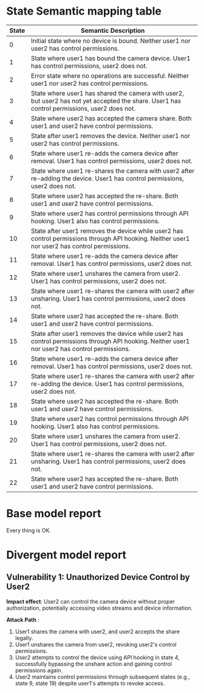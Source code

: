 # State Semantic mapping table

|State | Semantic Description|
|-----|---------|
|0 | Initial state where no device is bound. Neither user1 nor user2 has control permissions.|
|1 | State where user1 has bound the camera device. User1 has control permissions, user2 does not.|
|2 | Error state where no operations are successful. Neither user1 nor user2 has control permissions.|
|3 | State where user1 has shared the camera with user2, but user2 has not yet accepted the share. User1 has control permissions, user2 does not.|
|4 | State where user2 has accepted the camera share. Both user1 and user2 have control permissions.|
|5 | State after user1 removes the device. Neither user1 nor user2 has control permissions.|
|6 | State where user1 re-adds the camera device after removal. User1 has control permissions, user2 does not.|
|7 | State where user1 re-shares the camera with user2 after re-adding the device. User1 has control permissions, user2 does not.|
|8 | State where user2 has accepted the re-share. Both user1 and user2 have control permissions.|
|9 | State where user2 has control permissions through API hooking. User1 also has control permissions.|
|10 | State after user1 removes the device while user2 has control permissions through API hooking. Neither user1 nor user2 has control permissions.|
|11 | State where user1 re-adds the camera device after removal. User1 has control permissions, user2 does not.|
|12 | State where user1 unshares the camera from user2. User1 has control permissions, user2 does not.|
|13 | State where user1 re-shares the camera with user2 after unsharing. User1 has control permissions, user2 does not.|
|14 | State where user2 has accepted the re-share. Both user1 and user2 have control permissions.|
|15 | State after user1 removes the device while user2 has control permissions through API hooking. Neither user1 nor user2 has control permissions.|
|16 | State where user1 re-adds the camera device after removal. User1 has control permissions, user2 does not.|
|17 | State where user1 re-shares the camera with user2 after re-adding the device. User1 has control permissions, user2 does not.|
|18 | State where user2 has accepted the re-share. Both user1 and user2 have control permissions.|
|19 | State where user2 has control permissions through API hooking. User1 also has control permissions.|
|20 | State where user1 unshares the camera from user2. User1 has control permissions, user2 does not.|
|21 | State where user1 re-shares the camera with user2 after unsharing. User1 has control permissions, user2 does not.|
|22 | State where user2 has accepted the re-share. Both user1 and user2 have control permissions.|

# Base model report

Every thing is OK.

# Divergent model report

## Vulnerability 1: Unauthorized Device Control by User2
**Impact effect**: User2 can control the camera device without proper authorization, potentially accessing video streams and device information.

**Attack Path** :
1. User1 shares the camera with user2, and user2 accepts the share legally.
2. User1 unshares the camera from user2, revoking user2's control permissions.
3. User2 attempts to control the device using API hooking in state 4, successfully bypassing the unshare action and gaining control permissions again.
4. User2 maintains control permissions through subsequent states (e.g., state 9, state 19) despite user1's attempts to revoke access.